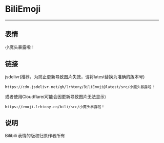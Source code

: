# BiliEmoji
---
## 表情
小魔头暴露啦！
## 链接
jsdelivr(推荐，为防止更新导致图片失效，请将latest替换为准确的版本号)
```
https://cdn.jsdelivr.net/gh/lrhtony/BiliEmoji@latest/src/小魔头暴露啦！
```
或者使用Cloudflare(可能会因更新导致图片无法显示)
```
https://emoji.lrhtony.cn/bili/src/小魔头暴露啦！
```
## 说明
Bilibili 表情的版权归原作者所有
